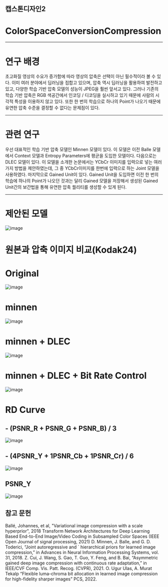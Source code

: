 ## 캡스톤디자인2
# ColorSpaceConversionCompression
---

# 연구 배경
 초고화질 영상의 수요가 증가함에 따라 영상의 압축은 선택이 아닌 필수적이라 볼 수 있다. 이미 여러 분야에서 딥러닝을 접합고 있으며, 압축 역시 딥러닝을 활용하여 발전하고 있고, 다양한 학습 기반 압축 모델의 성능이 JPEG을 훨씬 앞서고 있다. 그러나 기존의 학습 기반 압축은 RGB 색공간에서 인코딩 / 디코딩을 실시하고 있기 때문에 사람의 시각적 특성을 이용하지 않고 있다. 또한 한 번의 학습으로 하나의 Point가 나오기 때문에 유연한 압축 수준을 결정할 수 없다는 문제점이 있다.

---
# 관련 연구
 우선 대표적인 학습 기반 압축 모델인 Minnen 모델이 있다. 이 모델은 이전 Balle 모델에서 Context 모델과 Entropy Parameters에 평균을 도입한 모델이다.
 다음으로는 DLEC 모델이 있다. 이 모델을 소개한 논문에서는 YCbCr 이미지를 입력으로 넣는 여러가지 방법을 제안하였는데, 그 중 YCbCr이미지를 한번에 입력으로 하는 Joint 모델을 사용하였다.
 마지막으로 Gained Unit이 있다. Gained Unit을 도입하면 이전 한 번의 학습에 하나의 Point가 나오던 것과는 달리 Gained 모델을 저장해서 생성된 Gained Unit간의 보간법을 통해 유연한 압축 퀄리티를 생성할 수 있게 된다.
 
 ---

# 제안된 모델
![image](https://github.com/Sparkling-SAKE/ColorSpaceConversionCompression/assets/80191452/4236f93c-b176-468f-9226-9c761c4f279c)


# 원본과 압축 이미지 비교(Kodak24)
# Original
![image](https://github.com/Sparkling-SAKE/ColorSpaceConversionCompression/assets/80191452/a464ff7a-842d-4419-be95-8a8c9ce155b9)
# minnen
![image](https://github.com/Sparkling-SAKE/ColorSpaceConversionCompression/assets/80191452/a978b8e4-ad24-4437-8654-57c00e4381ee)
# minnen + DLEC
![image](https://github.com/Sparkling-SAKE/ColorSpaceConversionCompression/assets/80191452/14b9c354-418a-4611-98a7-4cde567e7d4f)
# minnen + DLEC + Bit Rate Control
![image](https://github.com/Sparkling-SAKE/ColorSpaceConversionCompression/assets/80191452/64664f25-29c4-4d34-b48d-7a76cd517d50)

# RD Curve
## - (PSNR_R + PSNR_G + PSNR_B) / 3
![image](https://github.com/Sparkling-SAKE/ColorSpaceConversionCompression/assets/80191452/ce4fb50e-2269-40c7-a270-50e7d8e427c6)
## - (4PSNR_Y + 1PSNR_Cb + 1PSNR_Cr) / 6
![image](https://github.com/Sparkling-SAKE/ColorSpaceConversionCompression/assets/80191452/2ec082dd-2ec1-4fe8-931f-f4b2904868ab)
## PSNR_Y
![image](https://github.com/Sparkling-SAKE/ColorSpaceConversionCompression/assets/80191452/5cb4f94e-2ebe-4a47-9558-c326425be1d7)


## 참고 문헌
Ballé, Johannes, et al, "Variational image compression with a scale hyperprior", 2018
Transform Network Architectures for Deep Learning Based End-to-End Image/Video Coding in Subsampled Color Spaces (IEEE Open Journal of signal processing, 2021)
D. Minnen, J. Balle, and G. D. Toderici, “Joint autoregressive and ´ hierarchical priors for learned image compression,” in Advances in Neural Information Processing Systems, vol. 31, 2018.
Z. Cui, J. Wang, S. Gao, T. Guo, Y. Feng, and B. Bai, “Asymmetric gained deep image compression with continuous rate adaptation,” in IEEE/CVF Comp. Vis. Patt. Recog. (CVPR), 2021.
O. Ugur Ulas, A. Murat Tekalp “Flexible luma-chroma bit allocation in learned image compression for high-fidelity sharper images” PCS, 2022.

